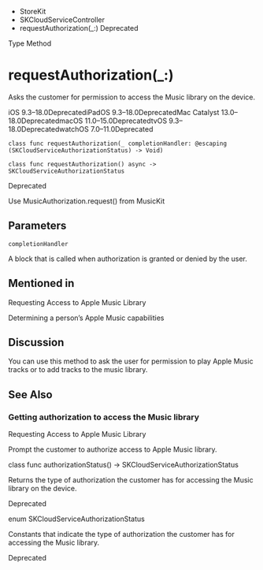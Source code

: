 

- StoreKit
- SKCloudServiceController
-  requestAuthorization(\_:) Deprecated

Type Method

# requestAuthorization(\_:)

Asks the customer for permission to access the Music library on the device.

iOS 9.3–18.0DeprecatediPadOS 9.3–18.0DeprecatedMac Catalyst 13.0–18.0DeprecatedmacOS 11.0–15.0DeprecatedtvOS 9.3–18.0DeprecatedwatchOS 7.0–11.0Deprecated

``` source
class func requestAuthorization(_ completionHandler: @escaping (SKCloudServiceAuthorizationStatus) -> Void)
```

``` source
class func requestAuthorization() async -> SKCloudServiceAuthorizationStatus
```

Deprecated

Use MusicAuthorization.request() from MusicKit

## Parameters 

`completionHandler`  

A block that is called when authorization is granted or denied by the user.

## Mentioned in 

Requesting Access to Apple Music Library

Determining a person’s Apple Music capabilities

## Discussion

You can use this method to ask the user for permission to play Apple Music tracks or to add tracks to the music library.

## See Also

### Getting authorization to access the Music library

Requesting Access to Apple Music Library

Prompt the customer to authorize access to Apple Music library.

class func authorizationStatus() -> SKCloudServiceAuthorizationStatus

Returns the type of authorization the customer has for accessing the Music library on the device.

Deprecated

enum SKCloudServiceAuthorizationStatus

Constants that indicate the type of authorization the customer has for accessing the Music library.

Deprecated

